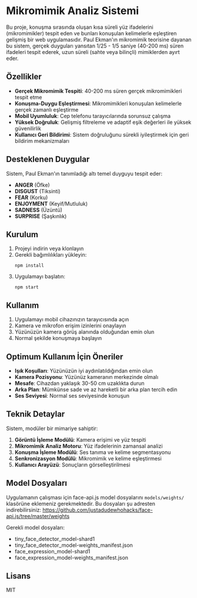# Mikromimik Analiz Sistemi

Bu proje, konuşma sırasında oluşan kısa süreli yüz ifadelerini (mikromimikler) tespit eden ve bunları konuşulan kelimelerle eşleştiren gelişmiş bir web uygulamasıdır. Paul Ekman'ın mikromimik teorisine dayanan bu sistem, gerçek duyguları yansıtan 1/25 - 1/5 saniye (40-200 ms) süren ifadeleri tespit ederek, uzun süreli (sahte veya bilinçli) mimiklerden ayırt eder.

## Özellikler

- **Gerçek Mikromimik Tespiti**: 40-200 ms süren gerçek mikromimikleri tespit etme
- **Konuşma-Duygu Eşleştirmesi**: Mikromimikleri konuşulan kelimelerle gerçek zamanlı eşleştirme
- **Mobil Uyumluluk**: Cep telefonu tarayıcılarında sorunsuz çalışma
- **Yüksek Doğruluk**: Gelişmiş filtreleme ve adaptif eşik değerleri ile yüksek güvenilirlik
- **Kullanıcı Geri Bildirimi**: Sistem doğruluğunu sürekli iyileştirmek için geri bildirim mekanizmaları

## Desteklenen Duygular

Sistem, Paul Ekman'ın tanımladığı altı temel duyguyu tespit eder:
- **ANGER** (Öfke)
- **DISGUST** (Tiksinti)
- **FEAR** (Korku)
- **ENJOYMENT** (Keyif/Mutluluk)
- **SADNESS** (Üzüntü)
- **SURPRISE** (Şaşkınlık)

## Kurulum

1. Projeyi indirin veya klonlayın
2. Gerekli bağımlılıkları yükleyin:
   ```
   npm install
   ```
3. Uygulamayı başlatın:
   ```
   npm start
   ```

## Kullanım

1. Uygulamayı mobil cihazınızın tarayıcısında açın
2. Kamera ve mikrofon erişim izinlerini onaylayın
3. Yüzünüzün kamera görüş alanında olduğundan emin olun
4. Normal şekilde konuşmaya başlayın

## Optimum Kullanım İçin Öneriler

- **Işık Koşulları**: Yüzünüzün iyi aydınlatıldığından emin olun
- **Kamera Pozisyonu**: Yüzünüz kameranın merkezinde olmalı
- **Mesafe**: Cihazdan yaklaşık 30-50 cm uzaklıkta durun
- **Arka Plan**: Mümkünse sade ve az hareketli bir arka plan tercih edin
- **Ses Seviyesi**: Normal ses seviyesinde konuşun

## Teknik Detaylar

Sistem, modüler bir mimariye sahiptir:

1. **Görüntü İşleme Modülü**: Kamera erişimi ve yüz tespiti
2. **Mikromimik Analiz Motoru**: Yüz ifadelerinin zamansal analizi
3. **Konuşma İşleme Modülü**: Ses tanıma ve kelime segmentasyonu
4. **Senkronizasyon Modülü**: Mikromimik ve kelime eşleştirmesi
5. **Kullanıcı Arayüzü**: Sonuçların görselleştirilmesi

## Model Dosyaları

Uygulamanın çalışması için face-api.js model dosyalarını `models/weights/` klasörüne eklemeniz gerekmektedir. Bu dosyaları şu adresten indirebilirsiniz:
https://github.com/justadudewhohacks/face-api.js/tree/master/weights

Gerekli model dosyaları:
- tiny_face_detector_model-shard1
- tiny_face_detector_model-weights_manifest.json
- face_expression_model-shard1
- face_expression_model-weights_manifest.json

## Lisans

MIT
